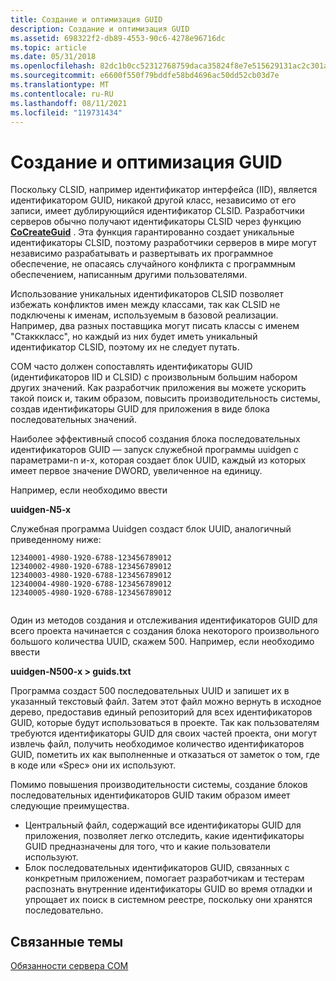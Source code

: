 ```yaml
---
title: Создание и оптимизация GUID
description: Создание и оптимизация GUID
ms.assetid: 698322f2-db89-4553-90c6-4278e96716dc
ms.topic: article
ms.date: 05/31/2018
ms.openlocfilehash: 82dc1b0cc52312768759daca35824f8e7e515629131ac2c301a17d7ae99d6455
ms.sourcegitcommit: e6600f550f79bddfe58bd4696ac50dd52cb03d7e
ms.translationtype: MT
ms.contentlocale: ru-RU
ms.lasthandoff: 08/11/2021
ms.locfileid: "119731434"
---
```

# <a name="guid-creation-and-optimizations"></a>Создание и оптимизация GUID

Поскольку CLSID, например идентификатор интерфейса (IID), является идентификатором GUID, никакой другой класс, независимо от его записи, имеет дублирующийся идентификатор CLSID. Разработчики серверов обычно получают идентификаторы CLSID через функцию [**CoCreateGuid**](/windows/desktop/api/combaseapi/nf-combaseapi-cocreateguid) . Эта функция гарантированно создает уникальные идентификаторы CLSID, поэтому разработчики серверов в мире могут независимо разрабатывать и развертывать их программное обеспечение, не опасаясь случайного конфликта с программным обеспечением, написанным другими пользователями.

Использование уникальных идентификаторов CLSID позволяет избежать конфликтов имен между классами, так как CLSID не подключены к именам, используемым в базовой реализации. Например, два разных поставщика могут писать классы с именем "Стакккласс", но каждый из них будет иметь уникальный идентификатор CLSID, поэтому их не следует путать.

COM часто должен сопоставлять идентификаторы GUID (идентификаторов IID и CLSID) с произвольным большим набором других значений. Как разработчик приложения вы можете ускорить такой поиск и, таким образом, повысить производительность системы, создав идентификаторы GUID для приложения в виде блока последовательных значений.

Наиболее эффективный способ создания блока последовательных идентификаторов GUID — запуск служебной программы uuidgen с параметрами-n и-x, которая создает блок UUID, каждый из которых имеет первое значение DWORD, увеличенное на единицу.

Например, если необходимо ввести

**uuidgen-N5-x**

Служебная программа Uuidgen создаст блок UUID, аналогичный приведенному ниже:

``` syntax
12340001-4980-1920-6788-123456789012
12340002-4980-1920-6788-123456789012
12340003-4980-1920-6788-123456789012
12340004-4980-1920-6788-123456789012
12340005-4980-1920-6788-123456789012
 
```

Один из методов создания и отслеживания идентификаторов GUID для всего проекта начинается с создания блока некоторого произвольного большого количества UUID, скажем 500. Например, если необходимо ввести

**uuidgen-N500-x > guids.txt**

Программа создаст 500 последовательных UUID и запишет их в указанный текстовый файл. Затем этот файл можно вернуть в исходное дерево, предоставив единый репозиторий для всех идентификаторов GUID, которые будут использоваться в проекте. Так как пользователям требуются идентификаторы GUID для своих частей проекта, они могут извлечь файл, получить необходимое количество идентификаторов GUID, пометить их как выполненные и отказаться от заметок о том, где в коде или «Spec» они их используют.

Помимо повышения производительности системы, создание блоков последовательных идентификаторов GUID таким образом имеет следующие преимущества.

-   Центральный файл, содержащий все идентификаторы GUID для приложения, позволяет легко отследить, какие идентификаторы GUID предназначены для того, что и какие пользователи используют.
-   Блок последовательных идентификаторов GUID, связанных с конкретным приложением, помогает разработчикам и тестерам распознать внутренние идентификаторы GUID во время отладки и упрощает их поиск в системном реестре, поскольку они хранятся последовательно.

## <a name="related-topics"></a>Связанные темы

<dl> <dt>

[Обязанности сервера COM](com-server-responsibilities.md)
</dt> </dl>

 

 




